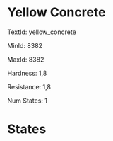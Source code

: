 # Yellow Concrete

TextId: yellow_concrete

MinId: 8382

MaxId: 8382

Hardness: 1,8

Resistance: 1,8


Num States: 1

# States
```

```